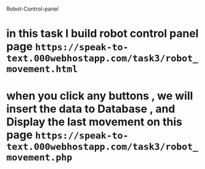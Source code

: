 Robot-Control-panel

# in this task l build robot control panel page `https://speak-to-text.000webhostapp.com/task3/robot_movement.html`

# when you click any buttons , we will insert the data to Database , and Display the last movement on this page `https://speak-to-text.000webhostapp.com/task3/robot_movement.php`
